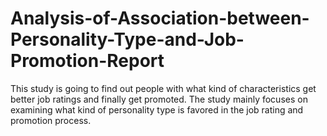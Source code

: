 # Analysis-of-Association-between-Personality-Type-and-Job-Promotion-Report

This study is going to find out people with what kind of characteristics get better job ratings and finally get promoted. The study mainly focuses on examining what kind of personality type is favored in the job rating and promotion process.
